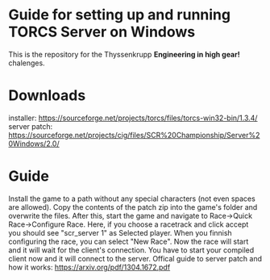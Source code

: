 # Guide for setting up and running TORCS Server on Windows
This is the repository for the Thyssenkrupp __Engineering in high gear!__ chalenges.
# Downloads
installer: https://sourceforge.net/projects/torcs/files/torcs-win32-bin/1.3.4/
server patch: https://sourceforge.net/projects/cig/files/SCR%20Championship/Server%20Windows/2.0/
# Guide
Install the game to a path without any special characters (not even spaces are allowed). Copy the contents of the patch zip into the game's folder and overwrite the files.
After this, start the game and navigate to Race->Quick Race->Configure Race. Here, if you choose a racetrack and click accept you should see "scr_server 1" as Selected player. When you finnish configuring the race, you can select "New Race". Now the race will start and it will wait for the client's connection. You have to start your compiled client now and it will connect to the server.
Offical guide to server patch and how it works: https://arxiv.org/pdf/1304.1672.pdf
